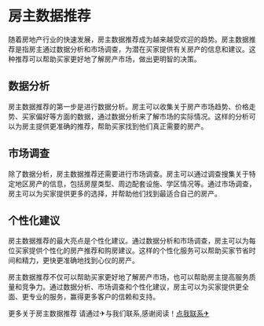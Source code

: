 # 房主数据推荐

随着房地产行业的快速发展，房主数据推荐成为越来越受欢迎的趋势。房主数据推荐是指房主通过数据分析和市场调查，为潜在买家提供有关房产的信息和建议。这种推荐可以帮助买家更好地了解房产市场，做出更明智的决策。

## 数据分析

房主数据推荐的第一步是进行数据分析。房主可以收集关于房产市场趋势、价格走势、买家偏好等方面的数据，通过数据分析来了解市场的实际情况。这样的分析可以为房主提供更准确的推荐，帮助买家找到他们真正需要的房产。

## 市场调查

除了数据分析，房主数据推荐还需要进行市场调查。房主可以通过调查搜集关于特定地区房产的信息，包括房屋类型、周边配套设施、学区情况等。通过市场调查，房主可以为买家提供更多的选择，并帮助他们找到最适合自己的房产。

## 个性化建议

房主数据推荐的最大亮点是个性化建议。通过数据分析和市场调查，房主可以为每位买家提供个性化的房产推荐和购房建议。这样的个性化服务可以帮助买家节省时间和精力，更快更准确地找到心仪的房产。

房主数据推荐不仅可以帮助买家更好地了解房产市场，也可以帮助房主提高服务质量和竞争力。通过数据分析、市场调查和个性化建议，房主可以为买家提供更全面、更专业的服务，赢得更多客户的信赖和支持。

更多关于房主数据推荐 请通过✈与我们联系,感谢阅读！[点我联系✈](https://qa.G208.com)